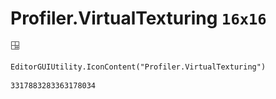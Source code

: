 # Profiler.VirtualTexturing `16x16`
<img src="/img/Profiler.VirtualTexturing.png" width=16 height=16>

``` CSharp
EditorGUIUtility.IconContent("Profiler.VirtualTexturing")
```
```
3317883283363178034
```
